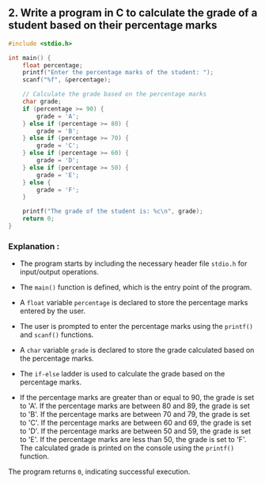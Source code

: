 ## 2. Write a program in C to calculate the grade of a student based on their percentage marks

```c
#include <stdio.h>

int main() {
    float percentage;
    printf("Enter the percentage marks of the student: ");
    scanf("%f", &percentage);

    // Calculate the grade based on the percentage marks
    char grade;
    if (percentage >= 90) {
        grade = 'A';
    } else if (percentage >= 80) {
        grade = 'B';
    } else if (percentage >= 70) {
        grade = 'C';
    } else if (percentage >= 60) {
        grade = 'D';
    } else if (percentage >= 50) {
        grade = 'E';
    } else {
        grade = 'F';
    }

    printf("The grade of the student is: %c\n", grade);
    return 0;
}

```
### Explanation :
- The program starts by including the necessary header file `stdio.h` for input/output operations.

- The `main()` function is defined, which is the entry point of the program.

- A `float` variable `percentage` is declared to store the percentage marks entered by the user.

- The user is prompted to enter the percentage marks using the `printf()` and `scanf()` functions.

- A `char` variable `grade` is declared to store the grade calculated based on the percentage marks.

- The `if-else` ladder is used to calculate the grade based on the percentage marks.

- If the percentage marks are greater than or equal to 90, the grade is set to 'A'.
If the percentage marks are between 80 and 89, the grade is set to 'B'.
If the percentage marks are between 70 and 79, the grade is set to 'C'.
If the percentage marks are between 60 and 69, the grade is set to 'D'.
If the percentage marks are between 50 and 59, the grade is set to 'E'.
If the percentage marks are less than 50, the grade is set to 'F'.
The calculated grade is printed on the console using the `printf()` function.

The program returns `0`, indicating successful execution.